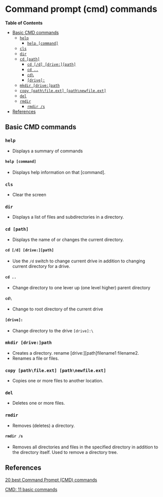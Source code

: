 # Command prompt (cmd) commands <!-- omit from toc -->

**Table of Contents**
- [Basic CMD commands](#basic-cmd-commands)
  - [`help`](#help)
    - [`help [command]`](#help-command)
  - [`cls`](#cls)
  - [`dir`](#dir)
  - [`cd [path]`](#cd-path)
    - [`cd [/d] [drive:][path]`](#cd-d-drivepath)
    - [`cd ..`](#cd-)
    - [`cd\`](#cd)
    - [`[drive]:`](#drive)
  - [`mkdir [drive:]path`](#mkdir-drivepath)
  - [`copy [path\file.ext] [path\newfile.ext]`](#copy-pathfileext-pathnewfileext)
  - [`del`](#del)
  - [`rmdir`](#rmdir)
    - [`rmdir /s`](#rmdir-s)
- [References](#references)


## Basic CMD commands


### `help`
-	Displays a summary of commands
#### `help [command]`
-	Displays help information on that [command].

### `cls`
-	Clear the screen

### `dir`
-	Displays a list of files and subdirectories in a directory.

### `cd [path]`
-	Displays the name of or changes the current directory.
#### `cd [/d] [drive:][path]`
-   Use the `/d` switch to change current drive in addition to changing current directory for a drive.
#### `cd ..` 
-   Change directory to one lever up (one level higher) parent directory 
#### `cd\`
-   Change to root directory of the current drive
#### `[drive]:`
-   Change directory to the drive `[drive]:\`

### `mkdir [drive:]path`
-	Creates a directory.
rename [drive:][path]filename1 filename2.
-	Renames a file or files.

### `copy [path\file.ext] [path\newfile.ext]`
-	Copies one or more files to another location.

### `del` 
-	Deletes one or more files.


### `rmdir`
- Removes (deletes) a directory.

#### `rmdir /s`      
- Removes all directories and files in the specified directory in addition to the directory itself.  Used to remove a directory tree.
  
## References


[20 best Command Prompt (CMD) commands](https://www.digitalcitizen.life/best-cmd-commands/)

[CMD: 11 basic commands](https://www.digitalcitizen.life/command-prompt-how-use-basic-commands/)
